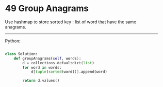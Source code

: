# 49 Group Anagrams

Use hashmap to store sorted key : list of word that have the same anagrams.

---

Python:

```python

class Solution:
    def groupAnagrams(self, words):
        d = collections.defaultdict(list)
        for word in words:
            d[tuple(sorted(word))].append(word)

        return d.values()
```
